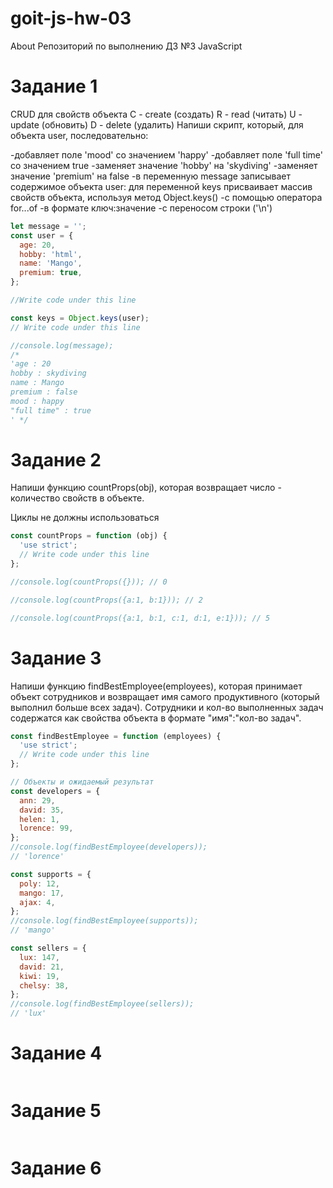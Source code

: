 # goit-js-hw-03

About Репозиторий по выполнению ДЗ №3 JavaScript

# Задание 1

CRUD для свойств объекта С - create (создать) R - read (читать) U - update
(обновить) D - delete (удалить) Напиши скрипт, который, для объекта user,
последовательно:

-добавляет поле 'mood' со значением 'happy' -добавляет поле 'full time' со
значением true -заменяет значение 'hobby' на 'skydiving' -заменяет значение
'premium' на false -в переменную message записывает содержимое объекта user: для
переменной keys присваивает массив свойств объекта, используя метод
Object.keys() -с помощью оператора for...of -в формате ключ:значение -c
переносом строки ('\n')

```js
let message = '';
const user = {
  age: 20,
  hobby: 'html',
  name: 'Mango',
  premium: true,
};

//Write code under this line

const keys = Object.keys(user);
// Write code under this line

//console.log(message);
/*
'age : 20 
hobby : skydiving 
name : Mango 
premium : false 
mood : happy 
"full time" : true 
' */
```

# Задание 2

Напиши функцию countProps(obj), которая возвращает число - количество свойств в
объекте.

Циклы не должны использоваться

```js
const countProps = function (obj) {
  'use strict';
  // Write code under this line
};

//console.log(countProps({})); // 0

//console.log(countProps({a:1, b:1})); // 2

//console.log(countProps({a:1, b:1, c:1, d:1, e:1})); // 5
```

# Задание 3

Напиши функцию findBestEmployee(employees), которая принимает объект сотрудников
и возвращает имя самого продуктивного (который выполнил больше всех задач).
Сотрудники и кол-во выполненных задач содержатся как свойства объекта в формате
"имя":"кол-во задач".

```js
const findBestEmployee = function (employees) {
  'use strict';
  // Write code under this line
};

// Объекты и ожидаемый результат
const developers = {
  ann: 29,
  david: 35,
  helen: 1,
  lorence: 99,
};
//console.log(findBestEmployee(developers));
// 'lorence'

const supports = {
  poly: 12,
  mango: 17,
  ajax: 4,
};
//console.log(findBestEmployee(supports));
// 'mango'

const sellers = {
  lux: 147,
  david: 21,
  kiwi: 19,
  chelsy: 38,
};
//console.log(findBestEmployee(sellers));
// 'lux'
```

# Задание 4

```js

```

# Задание 5

```js

```

# Задание 6

```js

```
